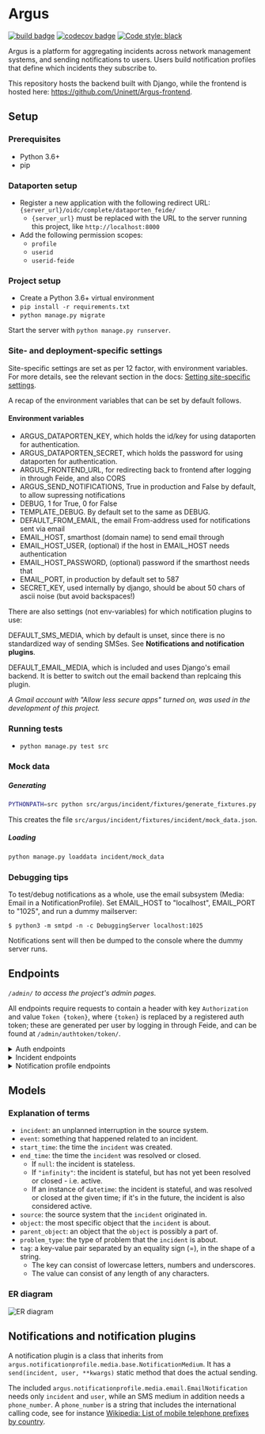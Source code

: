 # Argus
[![build badge](https://github.com/Uninett/Argus/workflows/build/badge.svg)](https://github.com/Uninett/Argus/actions)
[![codecov badge](https://codecov.io/gh/Uninett/Argus/branch/master/graph/badge.svg)](https://codecov.io/gh/Uninett/Argus)
[![Code style: black](https://img.shields.io/badge/code%20style-black-000000.svg)](https://github.com/psf/black)

Argus is a platform for aggregating incidents across network management systems, and sending notifications to users. Users build notification profiles that define which incidents they subscribe to.

This repository hosts the backend built with Django, while the frontend is hosted here: https://github.com/Uninett/Argus-frontend.


## Setup

### Prerequisites
* Python 3.6+
* pip

### Dataporten setup
* Register a new application with the following redirect URL: `{server_url}/oidc/complete/dataporten_feide/`
  * `{server_url}` must be replaced with the URL to the server running this project, like `http://localhost:8000`
* Add the following permission scopes:
  * `profile`
  * `userid`
  * `userid-feide`

### Project setup
* Create a Python 3.6+ virtual environment
* `pip install -r requirements.txt`
* `python manage.py migrate`

Start the server with `python manage.py runserver`.

### Site- and deployment-specific settings

Site-specific settings are set as per 12 factor, with environment variables. For more details, see the relevant section in the docs: [Setting site-specific settings](https://argus.readthedocs.io/en/latest/site-specific-settings.html).

A recap of the environment variables that can be set by default follows.

#### Environment variables

* ARGUS_DATAPORTEN_KEY, which holds the id/key for using dataporten for
  authentication.
* ARGUS_DATAPORTEN_SECRET, which holds the password for using dataporten for
  authentication.
* ARGUS_FRONTEND_URL, for redirecting back to frontend after logging in through Feide, and also CORS
* ARGUS_SEND_NOTIFICATIONS, True in production and False by default, to allow supressing notifications
* DEBUG, 1 for True, 0 for False
* TEMPLATE_DEBUG. By default set to the same as DEBUG.
* DEFAULT_FROM_EMAIL, the email From-address used for notifications sent via email
* EMAIL_HOST, smarthost (domain name) to send email through
* EMAIL_HOST_USER, (optional) if the host in EMAIL_HOST needs authentication
* EMAIL_HOST_PASSWORD, (optional) password if the smarthost needs that
* EMAIL_PORT, in production by default set to 587
* SECRET_KEY, used internally by django, should be about 50 chars of ascii
  noise (but avoid backspaces!)

There are also settings (not env-variables) for which notification plugins to use:

DEFAULT_SMS_MEDIA, which by default is unset, since there is no standardized
way of sending SMSes. See **Notifications and notification plugins**.

DEFAULT_EMAIL_MEDIA, which is included and uses Django's email backend. It is
better to switch out the email backend than replcaing this plugin.

*A Gmail account with "Allow less secure apps" turned on, was used in the development of this project.*

### Running tests
* `python manage.py test src`


### Mock data
##### Generating
```sh
PYTHONPATH=src python src/argus/incident/fixtures/generate_fixtures.py
```
This creates the file `src/argus/incident/fixtures/incident/mock_data.json`.

##### Loading
```sh
python manage.py loaddata incident/mock_data
```

### Debugging tips

To test/debug notifications as a whole, use the email subsystem (Media: Email in a NotificationProfile).
Set EMAIL_HOST to "localhost", EMAIL_PORT to "1025", and run a dummy mailserver:

```
$ python3 -m smtpd -n -c DebuggingServer localhost:1025
```

Notifications sent will then be dumped to the console where the dummy server runs.

## Endpoints
*`/admin/` to access the project's admin pages.*

All endpoints require requests to contain a header with key `Authorization` and value `Token {token}`, where `{token}` is replaced by a registered auth token; these are generated per user by logging in through Feide, and can be found at `/admin/authtoken/token/`.

<details>
<summary>Auth endpoints</summary>

* `GET` to `/api/v1/auth/user/`: returns the logged in user
* `POST` to `/oidc/api-token-auth/`: returns an auth token for the posted user
  * Example request body: `{ username: <username>, password: <password> }`
* `/oidc/login/dataporten_feide/`: redirects to Feide login
* `/api/v1/auth/phone-number/`: 
  * `GET`: returns the phone numbers of the logged in user
    <details>
    <summary>Example response body:</summary>
 
    ```json
    [
      {
        "pk": 2,
        "user": 1,
        "phone_number": "+4767676767"
      },
      {
        "pk": 1,
        "user": 1,
        "phone_number": "+4790909090"
      }
    ]
    ```
    </details>
  * `POST`: creates and returns the phone numbers of the logged in user
    <details>
    <summary>Example request body:</summary>
 
    ```json
    {
      "pk": 2,
      "user": 1,
      "phone_number": "+4767676767"
    }
    ```
    </details>
* `/api/v1/auth/phone-number/<int:pk>`: 
  * `GET`: returns the specific phone number of the logged in user
    <details>
    <summary>Example response body:</summary>
 
    ```json
    {
      "pk": 2,
      "user": 1,
      "phone_number": "+4767676767"
    },
    ```
    </details>
  * `PUT`: updates and returns one of the logged in user's phone numbers by pk
    * Example request body: same as `POST` to `/api/v1/auth/phone-number/`
  * `DELETE`: deletes one of the logged in user's phone numbers by pk
</details>

<details>
<summary>Incident endpoints</summary>

* `/api/v1/incidents/`:
  * `GET`: returns all incidents - both active and historic
    <details>
    <summary>Example response body:</summary>

    ```json
    [
        {
            "pk": 10101,
            "start_time": "2011-11-11T11:11:11+02:00",
            "end_time": "2011-11-11T11:11:12+02:00",
            "source": {
                "pk": 11,
                "name": "Uninett GW 3",
                "type": {
                    "name": "nav"
                },
                "user": 12
            },
            "source_incident_id": "12345",
            "details_url": "https://uninett.no/api/alerts/12345/",
            "description": "Netbox 11 <12345> down.",
            "ticket_url": "https://tickettracker.com/tickets/987654/",
            "tags": [
                {
                    "added_by": 12,
                    "added_time": "2011-11-11T11:11:11.111111+02:00",
                    "tag": "object=Netbox 4"
                },
                {
                    "added_by": 12,
                    "added_time": "2011-11-11T11:11:11.111111+02:00",
                    "tag": "problem_type=boxDown"
                },
                {
                    "added_by": 200,
                    "added_time": "2020-08-10T11:26:14.550951+02:00",
                    "tag": "color=red"
                }
            ],
            "stateful": true,
            "active": false
        }
    ]
    ```
    Refer to [this section](#explanation-of-terms) for an explanation of the fields.
    </details>
  * `POST`: creates and returns an incident
    <details>
    <summary>Example request body:</summary>

    ```json
    {
        "source": 11,
        "start_time": "2011-11-11 11:11:11.11111",
        "end_time": null,
        "source_incident_id": "12345",
        "details_url": "https://uninett.no/api/alerts/12345/",
        "description": "Netbox 11 <12345> down.",
        "ticket_url": "https://tickettracker.com/tickets/987654/",
        "tags": [
            {"tag": "object=Netbox 4"},
            {"tag": "problem_type=boxDown"}
        ]
    }
    ```
    Refer to [this section](#explanation-of-terms) for an explanation of the fields.
    </details>

* `/api/v1/incidents/<int:pk>/`:
  * `GET`: returns an incident by pk
  * `PATCH`: modifies parts of an incident and returns it
    <details>
    <summary>Example request body:</summary>

    ```json
    {
        "end_time": "infinity",
        "tags": [
            {"tag": "object=Netbox 4"},
            {"tag": "problem_type=boxDown"}
        ]
    }
    ```

    The fields allowed to be modified are:
    * `end_time`
    * `details_url`
    * `ticket_url`
    * `tags`
    </details>

* `/api/v1/incidents/<int:pk>/events/`:
  * `GET`: returns all events related to the specified incident
    <details>
    <summary>Example response body:</summary>

    ```json
    [
        {
            "pk": 1,
            "incident": 10101,
            "actor": 12,
            "timestamp": "2011-11-11T11:11:11+02:00",
            "type": {
                "value": "STA",
                "display": "Incident start"
            },
            "description": ""
        },
        {
            "pk": 20,
            "incident": 10101,
            "actor": 12,
            "timestamp": "2011-11-11T11:11:12+02:00",
            "type": {
                "value": "END",
                "display": "Incident end"
            },
            "description": ""
        }
    ]
    ```
  * `POST`: creates and returns an event related to the specified incident
    <details>
    <summary>Example request body:</summary>

    ```json
    {
        "timestamp": "2020-02-20 20:02:20.202021",
        "type": "ACK",
        "description": "The situation is under control!"
    }
    ```

    The valid `type`s are:
    * `STA` - Incident start
      * An incident automatically creates an event of this type when the incident is created, but cannot have more than one. In other words, it's never allowed to post an event of this type.
    * `END` - Incident end
      * Only source systems can post an event of this type, which is the standard way of closing an indicent. An incident cannot have more than one event of this type.
    * `CLO` - Close
      * Only end users can post an event of this type, which manually closes the incident.
    * `REO` - Reopen
      * Only end users can post an event of this type, which reopens the incident if it's been closed (either manually or by a source system).
    * `ACK` - Acknowledge
      # TODO: should not be posted through this endpoint, but rather through the ack endpoint
      * Not yet supported
    * `OTH` - Other
      * Any other type of event, which simply provides information on something that happened related to an incident, without changing its state in any way.
    </details>

* `GET` to `/api/v1/incidents/<int:pk>/events/<int:pk>/`: returns a specific event related to the specified incident

* `GET` to `/api/v1/incidents/active/`: returns all active incidents
* `PUT` to `/api/v1/incidents/<int:pk>/active/`: changes a stateful incident's state to active by setting `end_time` to `"infinity"`
* `PUT` to `/api/v1/incidents/<int:pk>/inactive/`: changes a stateful incident's state to inactive by setting `end_time` to now
* `GET` to `/api/v1/incidents/metadata/`: returns relevant metadata for all incidents

</details>

<details>
<summary>Notification profile endpoints</summary>

* `/api/v1/notificationprofiles/`:
  * `GET`: returns the logged in user's notification profiles
  * `POST`: creates and returns a notification profile which is then connected to the logged in user
    <details>
    <summary>Example request body:</summary>

    ```json
    {
        "timeslot": 1,
        "filters": [
            1,
            2
        ],
        "media": [
            "EM",
            "SM"
        ],
        "phone_number": 1,
        "active": true
    }
    ```
    </details>

* `/api/v1/notificationprofiles/<int:pk>/`:
  * `GET`: returns one of the logged in user's notification profiles by pk
  * `PUT`: updates and returns one of the logged in user's notification profiles by pk
    * Example request body: same as `POST` to `/api/v1/notificationprofiles/`
  * `DELETE`: deletes one of the logged in user's notification profiles by pk

* `GET` to `/api/v1/notificationprofiles/<int:pk>/incidents/`: returns all incidents - both active and historic - filtered by one of the logged in user's notification profiles by pk

* `/api/v1/notificationprofiles/timeslots/`:
  * `GET`: returns the logged in user's time slots
  * `POST`: creates and returns a time slot which is then connected to the logged in user
    <details>
    <summary>Example request body:</summary>

    ```json
    {
        "name": "Weekdays",
        "time_recurrences": [
            {
                "days": [1, 2, 3, 4, 5],
                "start": "08:00:00",
                "end": "12:00:00"
            },
            {
                "days": [1, 2, 3, 4, 5],
                "start": "12:30:00",
                "end": "16:00:00"
            }
        ]
    }
    ```

    The optional key `"all_day"` indicates that Argus should use `Time.min` and `Time.max` as `"start"` and `"end"` respectively. This also overrides any provided values for `"start"` and `"end"`. An example request body:
    ```json
    {
        "name": "Immediately",
        "time_recurrences": [
            {
                "days": [1, 2, 3, 4, 5, 6, 7],
                "all_day": true
            }
        ]
    }
    ```
    which would yield the response:
    ```json
    {
        "pk": 2,
        "name": "Immediately",
        "time_recurrences": [
            {
                "days": [1, 2, 3, 4, 5, 6, 7],
                "start": "00:00:00",
                "end": "23:59:59.999999",
                "all_day": true
            }
        ]
    }
    ```
    </details>

* `/api/v1/notificationprofiles/timeslots/<int:pk>/`:
  * `GET`: returns one of the logged in user's time slots by pk
  * `PUT`: updates and returns one of the logged in user's time slots by pk
    * Example request body: same as `POST` to `/notificationprofiles/timeslots/`
  * `DELETE`: deletes one of the logged in user's time slots by pk

* `/api/v1/notificationprofiles/filters/`:
  * `GET`: returns the logged in user's filters
  * `POST`: creates and returns a filter which is then connected to the logged in user
    <details>
    <summary>Example request body:</summary>

    ```json
    {
        "name": "Critical incidents",
        "filter_string": "{\"sourceSystemIds\": [<SourceSystem.pk>, ...]}"
    }
    ```
    </details>

* `/api/v1/notificationprofiles/filters/<int:pk>/`:
  * `GET`: returns one of the logged in user's filters by pk
  * `PUT`: updates and returns one of the logged in user's filters by pk
    * Example request body: same as `POST` to `/api/v1/notificationprofiles/filters/`
  * `DELETE`: deletes one of the logged in user's filters by pk

* `POST` to `/api/v1/notificationprofiles/filterpreview/`: returns all incidents - both active and historic - filtered by the values in the body
  <details>
  <summary>Example request body:</summary>

  ```json
  {
      "sourceSystemIds": [<SourceSystem.pk>, ...]
  }
  ```
  </details>

</details>


## Models

### Explanation of terms
* `incident`: an unplanned interruption in the source system.
* `event`: something that happened related to an incident.
* `start_time`: the time the `incident` was created.
* `end_time`: the time the `incident` was resolved or closed.
  * If `null`: the incident is stateless.
  * If `"infinity"`: the incident is stateful, but has not yet been resolved or closed - i.e. active.
  * If an instance of `datetime`: the incident is stateful, and was resolved or closed at the given time; if it's in the future, the incident is also considered active.
* `source`: the source system that the `incident` originated in.
* `object`: the most specific object that the `incident` is about.
* `parent_object`: an object that the `object` is possibly a part of.
* `problem_type`: the type of problem that the `incident` is about.
* `tag`: a key-value pair separated by an equality sign (=), in the shape of a string.
  * The key can consist of lowercase letters, numbers and underscores.
  * The value can consist of any length of any characters.

### ER diagram
![ER diagram](img/ER_model.png)

## Notifications and notification plugins

A notification plugin is a class that inherits from `argus.notificationprofile.media.base.NotificationMedium`. It has a `send(incident, user, **kwargs)` static method that does the actual sending.

The included `argus.notificationprofile.media.email.EmailNotification` needs only `incident` and `user`, while an SMS medium in addition needs a `phone_number`. A `phone_number` is a string that includes the international calling code, see for instance [Wikipedia: List of mobile telephone prefixes by country](https://en.wikipedia.org/wiki/List_of_mobile_telephone_prefixes_by_country).
